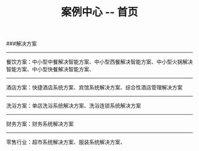 ﻿---
layout: solution
title: "案例中心 -- 首页"
categories: [solutioncenter]
---
###解决方案
<hr/>
餐饮方案：中小型中餐解决智能方案、中小型西餐解决智能方案、中小型火锅解决智能方案、中小型快餐解决智能方案、
<hr/>
酒店方案：快捷酒店系统方案、宾馆系统解决方案、综合性酒店管理解决方案
<hr/>
洗浴方案：单店洗浴系统解决方案、洗浴连锁系统解决方案
<hr/>
财务方案：财务系统解决方案
<hr/>
零售行业：超市系统解决方案、服装系统解决方案、
